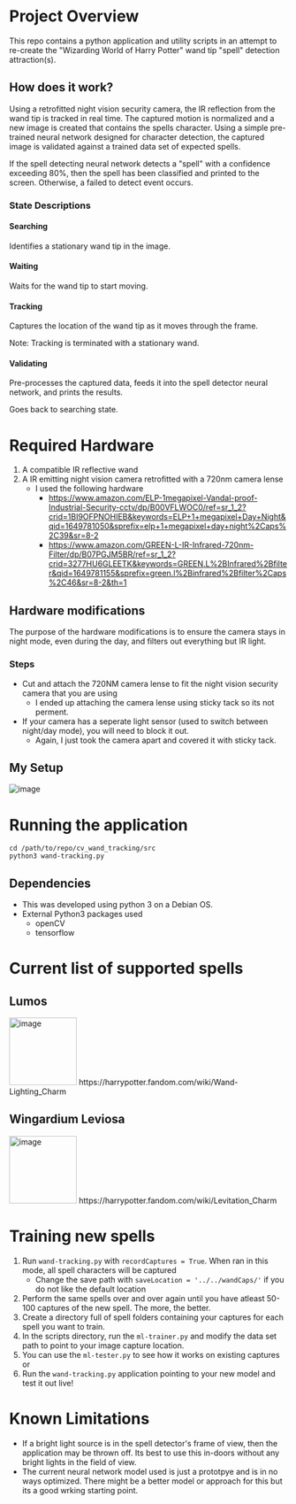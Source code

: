 # Project Overview
This repo contains a python application and utility scripts in an attempt to re-create the "Wizarding World of Harry Potter" wand tip "spell" detection attraction(s).

## How does it work?
Using a retrofitted night vision security camera, the IR reflection from the wand tip is tracked in real time. The captured motion is normalized and a new image is created that contains the spells character. Using a simple pre-trained neural network designed for character detection, the captured image is validated against a trained data set of expected spells.

If the spell detecting neural network detects a "spell" with a confidence exceeding 80%, then the spell has been classified and printed to the screen. Otherwise, a failed to detect event occurs. 

### State Descriptions
#### Searching
Identifies a stationary wand tip in the image.

#### Waiting
Waits for the wand tip to start moving.

#### Tracking
Captures the location of the wand tip as it moves through the frame.

Note: Tracking is terminated with a stationary wand.

#### Validating
Pre-processes the captured data, feeds it into the spell detector neural network, and prints the results.

Goes back to searching state.

# Required Hardware
1. A compatible IR reflective wand
2. A IR emitting night vision camera retrofitted with a 720nm camera lense
   - I used the following hardware
      - https://www.amazon.com/ELP-1megapixel-Vandal-proof-Industrial-Security-cctv/dp/B00VFLWOC0/ref=sr_1_2?crid=1BI9OFPNOHIEB&keywords=ELP+1+megapixel+Day+Night&qid=1649781050&sprefix=elp+1+megapixel+day+night%2Caps%2C39&sr=8-2
      -  https://www.amazon.com/GREEN-L-IR-Infrared-720nm-Filter/dp/B07PGJM5BR/ref=sr_1_2?crid=3277HU6GLEETK&keywords=GREEN.L%2BInfrared%2Bfilter&qid=1649781155&sprefix=green.l%2Binfrared%2Bfilter%2Caps%2C46&sr=8-2&th=1

## Hardware modifications
The purpose of the hardware modifications is to ensure the camera stays in night mode, even during the day, and filters out everything but IR light.

### Steps
- Cut and attach the 720NM camera lense to fit the night vision security camera that you are using
   - I ended up attaching the camera lense using sticky tack so its not perment.
- If your camera has a seperate light sensor (used to switch between night/day mode), you will need to block it out.
   - Again, I just took the camera apart and covered it with sticky tack. 

## My Setup
![image](https://user-images.githubusercontent.com/28880972/163015825-006c4eb6-776a-4fa2-b820-564cda9a778f.png)

# Running the application
```shell
cd /path/to/repo/cv_wand_tracking/src
python3 wand-tracking.py
```

## Dependencies
- This was developed using python 3 on a Debian OS.
- External Python3 packages used
   - openCV
   - tensorflow

# Current list of supported spells
## Lumos
<img width="122" alt="image" src="https://user-images.githubusercontent.com/28880972/163013372-438f0553-a184-4d72-af99-dbaa17d8b963.png">
https://harrypotter.fandom.com/wiki/Wand-Lighting_Charm

## Wingardium Leviosa
<img width="122" alt="image" src="https://user-images.githubusercontent.com/28880972/163013803-69c5a05a-c90d-4fb4-bb82-b81882645aad.png">
https://harrypotter.fandom.com/wiki/Levitation_Charm

# Training new spells
1. Run `wand-tracking.py` with `recordCaptures = True`. When ran in this mode, all spell characters will be captured
    - Change the save path with `saveLocation = '../../wandCaps/'` if you do not like the default location
2. Perform the same spells over and over again until you have atleast 50-100 captures of the new spell. The more, the better.
3. Create a directory full of spell folders containing your captures for each spell you want to train.
3. In the scripts directory, run the `ml-trainer.py` and modify the data set path to point to your image capture location.
5. You can use the `ml-tester.py` to see how it works on existing captures or
6. Run the `wand-tracking.py` application pointing to your new model and test it out live!
 
# Known Limitations
- If a bright light source is in the spell detector's frame of view, then the application may be thrown off. Its best to use this in-doors without any bright lights in the field of view.
- The current neural network model used is just a prototpye and is in no ways optimized. There might be a better model or approach for this but its a good wrking starting point.
